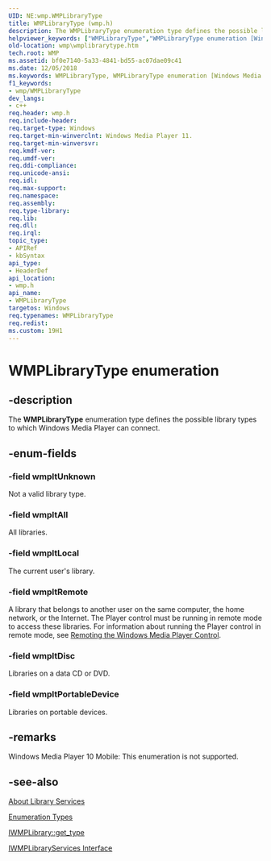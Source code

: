 ```yaml
---
UID: NE:wmp.WMPLibraryType
title: WMPLibraryType (wmp.h)
description: The WMPLibraryType enumeration type defines the possible library types to which Windows Media Player can connect.helpviewer_keywords: ["WMPLibraryType","WMPLibraryType enumeration [Windows Media Player]","wmp.wmplibrarytype","wmp/WMPLibraryType","wmp/wmpltAll","wmp/wmpltDisc","wmp/wmpltLocal","wmp/wmpltPortableDevice","wmp/wmpltRemote","wmp/wmpltUnknown","wmpltAll","wmpltDisc","wmpltLocal","wmpltPortableDevice","wmpltRemote","wmpltUnknown"]
old-location: wmp\wmplibrarytype.htm
tech.root: WMP
ms.assetid: bf0e7140-5a33-4841-bd55-ac07dae09c41
ms.date: 12/05/2018
ms.keywords: WMPLibraryType, WMPLibraryType enumeration [Windows Media Player], wmp.wmplibrarytype, wmp/WMPLibraryType, wmp/wmpltAll, wmp/wmpltDisc, wmp/wmpltLocal, wmp/wmpltPortableDevice, wmp/wmpltRemote, wmp/wmpltUnknown, wmpltAll, wmpltDisc, wmpltLocal, wmpltPortableDevice, wmpltRemote, wmpltUnknown
f1_keywords:
- wmp/WMPLibraryType
dev_langs:
- c++
req.header: wmp.h
req.include-header: 
req.target-type: Windows
req.target-min-winverclnt: Windows Media Player 11.
req.target-min-winversvr: 
req.kmdf-ver: 
req.umdf-ver: 
req.ddi-compliance: 
req.unicode-ansi: 
req.idl: 
req.max-support: 
req.namespace: 
req.assembly: 
req.type-library: 
req.lib: 
req.dll: 
req.irql: 
topic_type:
- APIRef
- kbSyntax
api_type:
- HeaderDef
api_location:
- wmp.h
api_name:
- WMPLibraryType
targetos: Windows
req.typenames: WMPLibraryType
req.redist: 
ms.custom: 19H1
---
```


# WMPLibraryType enumeration


## -description



The <b>WMPLibraryType</b> enumeration type defines the possible library types to which Windows Media Player can connect.




## -enum-fields




### -field wmpltUnknown

Not a valid library type.


### -field wmpltAll

All libraries.


### -field wmpltLocal

The current user's library.


### -field wmpltRemote

A library that belongs to another user on the same computer, the home network, or the Internet. The Player control must be running in remote mode to access these libraries. For information about running the Player control in remote mode, see <a href="https://docs.microsoft.com/windows/desktop/WMP/remoting-the-windows-media-player-control">Remoting the Windows Media Player Control</a>.
            
          


### -field wmpltDisc

Libraries on a data CD or DVD.


### -field wmpltPortableDevice

Libraries on portable devices.


## -remarks



Windows Media Player 10 Mobile: This enumeration is not supported.




## -see-also




<a href="https://docs.microsoft.com/windows/desktop/WMP/about-library-services">About Library Services</a>



<a href="https://docs.microsoft.com/windows/desktop/WMP/enumeration-types">Enumeration Types</a>



<a href="https://docs.microsoft.com/windows/desktop/api/wmp/nf-wmp-iwmplibrary-get_type">IWMPLibrary::get_type</a>



<a href="https://docs.microsoft.com/windows/desktop/api/wmp/nn-wmp-iwmplibraryservices">IWMPLibraryServices Interface</a>
 

 

